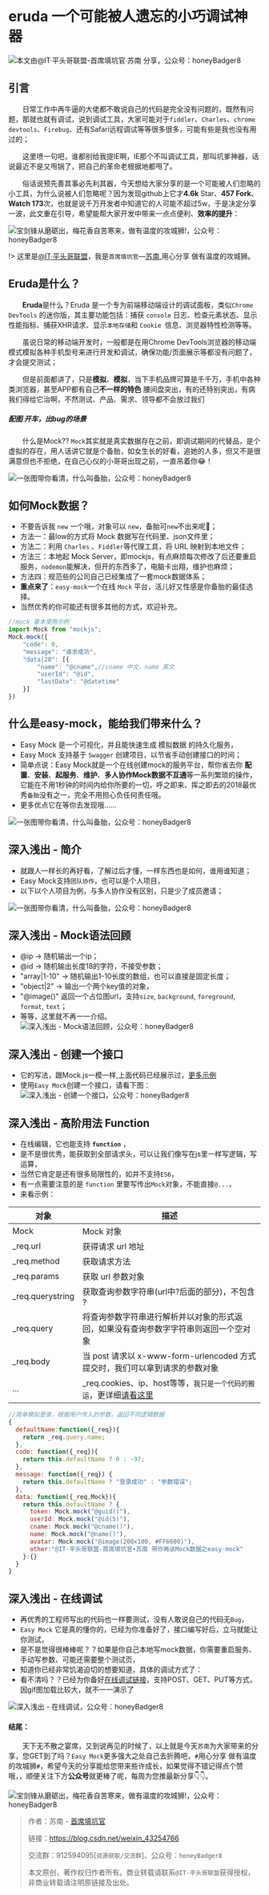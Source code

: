 

# eruda 一个可能被人遗忘的小巧调试神器

![本文由@IT·平头哥联盟-首席填坑官∙苏南 分享，公众号：honeyBadger8](../_banner/banner21.png)


## 引言

​　　日常工作中再牛逼的大佬都不敢说自己的代码是完全没有问题的，既然有问题，那就也就有调试，说到调试工具，大家可能对于`fiddler`、`Charles`、`chrome devtools`、`Firebug`、还有Safari远程调试等等很多很多，可能有些是我也没有用过的；

　　这里喷一句吧，谁都别给我提IE啊，IE那个不叫调试工具，那叫坑爹神器，话说最近不是又甩锅了，把自己的革命老根据地都甩了。

　　俗话说预先善其事必先利其器，今天想给大家分享的是一个可能被人们忽略的小工具，为什么说被人们忽略呢？因为发现github上它才**4.6k** Star、**457 Fork**、**Watch 173**次，也就是说千万开发者中知道它的人可能不超过5w，于是决定分享一波，此文重在引导，希望能帮大家开发中带来一点点便利、**效率的提升**：

![宝剑锋从磨砺出，梅花香自苦寒来，做有温度的攻城狮!，公众号：honeyBadger8](./_images/eruda01.png)

!> 这里是[@IT·平头哥联盟](https://honeybadger8.github.io/blog/ "@IT·平头哥联盟")，我是`首席填坑官`—[苏南](https://github.com/meibin08 "首席填坑官∙苏南"),用心分享 做有温度的攻城狮。


## Eruda是什么？
  
　　**Eruda**是什么？Eruda 是一个专为前端移动端设计的调试面板，类似`Chrome DevTools` 的迷你版，其主要功能包括：捕获 `console` 日志、检查元素状态、显示性能指标、捕获XHR请求、显示`本地存储`和 `Cookie `信息、浏览器特性检测等等。

　　虽说日常的移动端开发时，一般都是在用Chrome DevTools浏览器的移动端模式模拟各种手机型号来进行开发和调试，确保功能/页面展示等都没有问题了，才会提交测试；

　　但是前面都讲了，只是**模拟**、**模拟**，当下手机品牌可算是千千万，手机中各种类浏览器，甚至APP都有自己**不一样的特色** 腰间盘突出，有的还特别突出，有病我们得给它治啊，不然测试、产品、需求、领导都不会放过我们

##### 配图 开车，出bug的场景


　　什么是Mock?? `Mock`其实就是真实数据存在之前，即调试期间的代替品，是个虚拟的存在，用人话讲它就是个备胎，如女生长的好看，追她的人多，但又不是很满意但也不拒绝，在自己心仪的小哥哥出现之前，一直吊着你😂！

![一张图带你看清，什么叫备胎，公众号：honeyBadger8](./_images/mock02.png)
　　
## 如何Mock数据？
+ 不要告诉我 `new` 一个哦，对象可以 `new`，备胎可`new`不出来呢🤫；
+ 方法一：最low的方式将 Mock 数据写在代码里、json文件里；
+ 方法二：利用 `Charles` 、`Fiddler`等代理工具，将 URL 映射到本地文件；
+ 方法三：本地起 Mock Server，即mockjs，有点麻烦每次修改了后还要重启服务，`nodemon`能解决，但开的东西多了，电脑卡出翔，维护也麻烦；
+ 方法四：规范些的公司自己已经集成了一套mock数据体系；
+ **重点来了**：`easy-mock`一个在线 `Mock` 平台，活儿好又性感是你备胎的最佳选择。
+ 当然优秀的你可能还有很多其他的方式，欢迎补充。

```js
//mock 基本使用示例
import Mock from "mockjs";
Mock.mock({
	"code": 0,
	"message": "请求成功",
	"data|20": [{
		"name": "@cname",//cname 中文，name 英文
		"userId": "@id",
		"lastDate": "@datetime"
	}]
})

```

## 什么是easy-mock，能给我们带来什么？
+ Easy Mock 是一个可视化，并且能快速生成 模拟数据 的持久化服务，
+ Easy Mock 支持基于 `Swagger` 创建项目，以节省手动创建接口的时间；
+ 简单点说：Easy Mock就是一个在线创建mock的服务平台，帮你省去你 **配置**、**安装**、**起服务**、**维护**、**多人协作Mock数据不互通**等一系列繁琐的操作， 它能在不用1秒钟的时间内给你所要的一切，呼之即来、挥之即去的2018最优秀`备胎`没有之一，完全不用担心负任何责任哦。
+ 更多优点它在等你去发现哦……

![一张图带你看清，什么叫备胎，公众号：honeyBadger8](./_images/mock03.png)

## 深入浅出 - 简介
+ 就跟人一样长的再好看，了解过后才懂，一样东西也是如何，谁用谁知道；
+ Easy Mock支持`团队协作`，也可以是个人项目，
+ 以下以个人项目为例，与多人协作没有区别，只是少了成员邀请；

![一张图带你看清，什么叫备胎，公众号：honeyBadger8](./_images/mock04.png)

## 深入浅出 - Mock语法回顾
+ @ip -> 随机输出一个ip；
+ @id -> 随机输出长度18的字符，不接受参数；
+ "array|1-10" -> 随机输出1-10长度的数组，也可以直接是固定长度；
+ "object|2" -> 输出一个两个key值的对象，
+ "@image()" 返回一个占位图url，支持`size`, `background`, `foreground`, `format`, `text`；
+ 等等，这里就不再一一介绍。
![深入浅出 - Mock语法回顾，公众号：honeyBadger8](./_images/mock06.png "深入浅出 - Mock语法回顾")

## 深入浅出 - 创建一个接口
+ 它的写法，跟Mock.js一模一样,上面代码已经展示过，[更多示例](http://mockjs.com/)
+ 使用`Easy Mock`创建一个接口，请看下图：
![深入浅出 - 创建一个接口，公众号：honeyBadger8](./_images/mock05.png "深入浅出 - 创建一个接口")

## 深入浅出 - 高阶用法 Function
+ 在线编辑，它也能支持 **`function`** ，
+ 是不是很优秀，能获取到全部请求头，可以让我们像写在js里一样写逻辑，写运算，
+ 当然它肯定是还有很多局限性的，如并不支持`ES6`，
+ 有一点需要注意的是 `function` 里要写传出`Mock`对象，不能直接`@...`，
+ 来看示例：

| 对象     | 描述              |
| -------- | ----------------- |
| Mock     | Mock 对象         |
| _req.url | 获得请求 url 地址 |
| _req.method | 获取请求方法 |
| _req.params | 获取 url 参数对象 |
| _req.querystring | 获取查询参数字符串(url中?后面的部分)，不包含 ? |
| _req.query | 将查询参数字符串进行解析并以对象的形式返回，如果没有查询参数字字符串则返回一个空对象 |
| _req.body | 当 post 请求以 x-www-form-urlencoded 方式提交时，我们可以拿到请求的参数对象 |
| ... | _req.cookies、ip、host等等，`我只是一个代码的搬运`，更详细[请看这里](https://easy-mock.com/docs) |



```js
//简单模拟登录，根据用户传入的参数，返回不同逻辑数据
{
  defaultName:function({_req}){
    return _req.query.name;
  },
  code: function({_req}){
    return this.defaultName ? 0 : -97;
  },
  message: function({_req}) {
    return this.defaultName ? "登录成功" : "参数错误";
  },
  data: function({_req,Mock}){
    return this.defaultName ? {
      token: Mock.mock("@guid()"),
      userId: Mock.mock("@id(5)"),
      cname: Mock.mock("@cname()"),
      name: Mock.mock("@name()"),
      avatar: Mock.mock("@image(200x100, #FF6600)"),
      other:"@IT·平头哥联盟-首席填坑官∙苏南 带你再谈Mock数据之easy-mock"
    }:{}
  }
}


```
## 深入浅出 - 在线调试
+ 再优秀的工程师写出的代码也一样要测试，没有人敢说自己的代码无`Bug`，
+ `Easy Mock` 它是真的懂你的，已经为你准备好了，接口编写好后，立马就能让你测试，
+ 是不是觉得很棒棒呢？？如果是你自己本地写mock数据，你需要重启服务、手动写参数、可能还需要整个测试页，
+ 知道你已经非常饥渴迫切的想要知道，具体的调试方式了：
+ 看不清吗？？已经为你备好[在线调试链接](https://easy-mock.com/mock/5a0aad39eace86040209063d/pjhApi_1510649145466/api/common/logins#!method=post)，支持POST、GET、PUT等方式，因gif图加载比较大，就不一一演示了

![深入浅出 - 在线调试，公众号：honeyBadger8](./_images/mock07.gif "深入浅出 - 在线调试")



#### 结尾：

　　天下无不散之宴席，又到说再见的时候了，以上就是今天`苏南`为大家带来的分享，您GET到了吗？`Easy Mock`更多强大之处自己去折腾吧，`#`用心分享 做有温度的攻城狮`#`，希望今天的分享能给您带来些许成长，如果觉得不错记得点个赞哦，，顺便关注下方**公众号**就更棒了呢，每周为您推最新分享👇👇。

![宝剑锋从磨砺出，梅花香自苦寒来，做有温度的攻城狮!，公众号：honeyBadger8](../_banner/card.gif)

> 作者：苏南 - [首席填坑官](https://github.com/meibin08/ "@IT·平头哥联盟-首席填坑官")
>
> 链接：https://blog.csdn.net/weixin_43254766
> 
> 交流群：912594095[`资源获取/交流群`]、公众号：`honeyBadger8`
>
> 本文原创，著作权归作者所有。商业转载请联系`@IT·平头哥联盟`获得授权，非商业转载请注明原链接及出处。 





